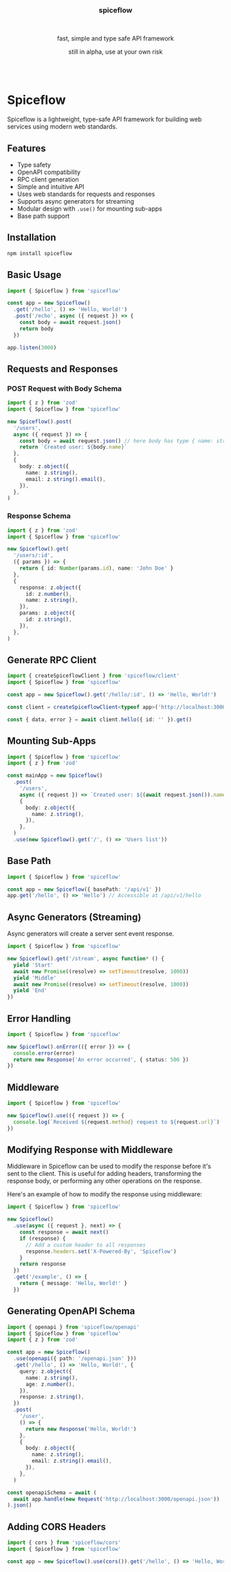 <div align='center'>
    <br/>
    <br/>
    <br/>
    <h3>spiceflow</h3>
    <br/>
    <p>fast, simple and type safe API framework</p>
    <p>still in alpha, use at your own risk</p>
    <br/>
    <br/>
</div>

# Spiceflow

Spiceflow is a lightweight, type-safe API framework for building web services using modern web standards.

## Features

- Type safety
- OpenAPI compatibility
- RPC client generation
- Simple and intuitive API
- Uses web standards for requests and responses
- Supports async generators for streaming
- Modular design with `.use()` for mounting sub-apps
- Base path support

## Installation

```bash
npm install spiceflow
```

## Basic Usage

```ts
import { Spiceflow } from 'spiceflow'

const app = new Spiceflow()
  .get('/hello', () => 'Hello, World!')
  .post('/echo', async ({ request }) => {
    const body = await request.json()
    return body
  })

app.listen(3000)
```

## Requests and Responses

### POST Request with Body Schema

```ts
import { z } from 'zod'
import { Spiceflow } from 'spiceflow'

new Spiceflow().post(
  '/users',
  async ({ request }) => {
    const body = await request.json() // here body has type { name: string, email: string }
    return `Created user: ${body.name}`
  },
  {
    body: z.object({
      name: z.string(),
      email: z.string().email(),
    }),
  },
)
```

### Response Schema

```ts
import { z } from 'zod'
import { Spiceflow } from 'spiceflow'

new Spiceflow().get(
  '/users/:id',
  ({ params }) => {
    return { id: Number(params.id), name: 'John Doe' }
  },
  {
    response: z.object({
      id: z.number(),
      name: z.string(),
    }),
    params: z.object({
      id: z.string(),
    }),
  },
)
```

## Generate RPC Client

```ts
import { createSpiceflowClient } from 'spiceflow/client'
import { Spiceflow } from 'spiceflow'

const app = new Spiceflow().get('/hello/:id', () => 'Hello, World!')

const client = createSpiceflowClient<typeof app>('http://localhost:3000')

const { data, error } = await client.hello({ id: '' }).get()
```

## Mounting Sub-Apps

```ts
import { Spiceflow } from 'spiceflow'
import { z } from 'zod'

const mainApp = new Spiceflow()
  .post(
    '/users',
    async ({ request }) => `Created user: ${(await request.json()).name}`,
    {
      body: z.object({
        name: z.string(),
      }),
    },
  )
  .use(new Spiceflow().get('/', () => 'Users list'))
```

## Base Path

```ts
import { Spiceflow } from 'spiceflow'

const app = new Spiceflow({ basePath: '/api/v1' })
app.get('/hello', () => 'Hello') // Accessible at /api/v1/hello
```

## Async Generators (Streaming)

Async generators will create a server sent event response.

```ts
import { Spiceflow } from 'spiceflow'

new Spiceflow().get('/stream', async function* () {
  yield 'Start'
  await new Promise((resolve) => setTimeout(resolve, 1000))
  yield 'Middle'
  await new Promise((resolve) => setTimeout(resolve, 1000))
  yield 'End'
})
```

## Error Handling

```ts
import { Spiceflow } from 'spiceflow'

new Spiceflow().onError(({ error }) => {
  console.error(error)
  return new Response('An error occurred', { status: 500 })
})
```

## Middleware

```ts
import { Spiceflow } from 'spiceflow'

new Spiceflow().use(({ request }) => {
  console.log(`Received ${request.method} request to ${request.url}`)
})
```

## Modifying Response with Middleware

Middleware in Spiceflow can be used to modify the response before it's sent to the client. This is useful for adding headers, transforming the response body, or performing any other operations on the response.

Here's an example of how to modify the response using middleware:

```ts
import { Spiceflow } from 'spiceflow'

new Spiceflow()
  .use(async ({ request }, next) => {
    const response = await next()
    if (response) {
      // Add a custom header to all responses
      response.headers.set('X-Powered-By', 'Spiceflow')
    }
    return response
  })
  .get('/example', () => {
    return { message: 'Hello, World!' }
  })
```

## Generating OpenAPI Schema

```ts
import { openapi } from 'spiceflow/openapi'
import { Spiceflow } from 'spiceflow'
import { z } from 'zod'

const app = new Spiceflow()
  .use(openapi({ path: '/openapi.json' }))
  .get('/hello', () => 'Hello, World!', {
    query: z.object({
      name: z.string(),
      age: z.number(),
    }),
    response: z.string(),
  })
  .post(
    '/user',
    () => {
      return new Response('Hello, World!')
    },
    {
      body: z.object({
        name: z.string(),
        email: z.string().email(),
      }),
    },
  )

const openapiSchema = await (
  await app.handle(new Request('http://localhost:3000/openapi.json'))
).json()
```

## Adding CORS Headers

```ts
import { cors } from 'spiceflow/cors'
import { Spiceflow } from 'spiceflow'

const app = new Spiceflow().use(cors()).get('/hello', () => 'Hello, World!')
```
